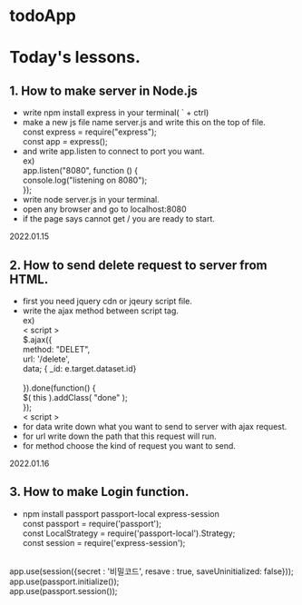 # todoApp

# Today's lessons.


## 1. How to make server in Node.js
- write npm install express in your terminal( ` + ctrl)
- make a new js file name server.js and write this on the top of file.
<br> const express = require("express");
<br> const app = express();
- and write app.listen to connect to port you want.
<br> ex)
<br> app.listen("8080", function () {
<br>      console.log("listening on 8080");
<br>    });
- write node server.js in your terminal.
- open any browser and go to localhost:8080
- if the page says cannot get / you are ready to start. 

2022.01.15

## 2. How to send delete request to server from HTML.
- first you need jquery cdn or jqeury script file.
- write the ajax method between script tag.
<br> ex)
<br> < script >
<br> $.ajax({
<br>  method: "DELET",
<br>  url: '/delete',
<br>  data; { _id: e.target.dataset.id}    
<br> }).done(function() {
<br>  $( this ).addClass( "done" );
<br> });
<br> < script >
- for data write down what you want to send to server with ajax request.
- for url write down the path that this request will run.
- for method choose the kind of request you want to send.


 
2022.01.16

## 3. How to make Login function.
- npm install passport passport-local express-session
<br> const passport = require('passport');
<br> const LocalStrategy = require('passport-local').Strategy;
<br> const session = require('express-session');

<br> app.use(session({secret : '비밀코드', resave : true, saveUninitialized: false}));
<br> app.use(passport.initialize());
<br> app.use(passport.session()); 
